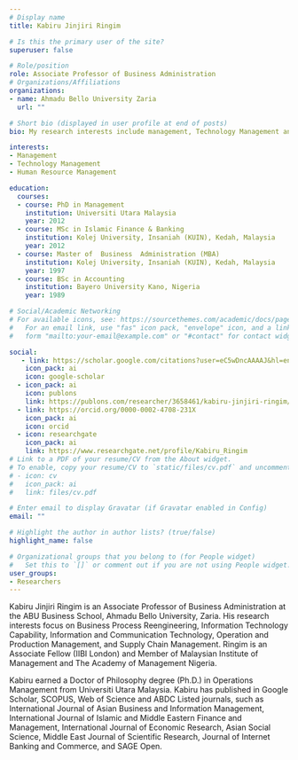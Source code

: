 ```yaml
---
# Display name
title: Kabiru Jinjiri Ringim

# Is this the primary user of the site?
superuser: false

# Role/position
role: Associate Professor of Business Administration
# Organizations/Affiliations
organizations:
- name: Ahmadu Bello University Zaria
  url: ""

# Short bio (displayed in user profile at end of posts)
bio: My research interests include management, Technology Management and Human Resource Management.

interests:
- Management
- Technology Management
- Human Resource Management

education:
  courses:
  - course: PhD in Management
    institution: Universiti Utara Malaysia
    year: 2012
  - course: MSc in Islamic Finance & Banking 
    institution: Kolej University, Insaniah (KUIN), Kedah, Malaysia 
    year: 2012
  - course: Master of  Business  Administration (MBA) 
    institution: Kolej University, Insaniah (KUIN), Kedah, Malaysia 
    year: 1997
  - course: BSc in Accounting
    institution: Bayero University Kano, Nigeria
    year: 1989

# Social/Academic Networking
# For available icons, see: https://sourcethemes.com/academic/docs/page-builder/#icons
#   For an email link, use "fas" icon pack, "envelope" icon, and a link in the
#   form "mailto:your-email@example.com" or "#contact" for contact widget.

social:
   - link: https://scholar.google.com/citations?user=eC5wDncAAAAJ&hl=en
    icon_pack: ai
    icon: google-scholar
  - icon_pack: ai
    icon: publons
    link: https://publons.com/researcher/3658461/kabiru-jinjiri-ringim/
  - link: https://orcid.org/0000-0002-4708-231X
    icon_pack: ai
    icon: orcid
  - icon: researchgate
    icon_pack: ai
    link: https://www.researchgate.net/profile/Kabiru_Ringim
# Link to a PDF of your resume/CV from the About widget.
# To enable, copy your resume/CV to `static/files/cv.pdf` and uncomment the lines below.
# - icon: cv
#   icon_pack: ai
#   link: files/cv.pdf

# Enter email to display Gravatar (if Gravatar enabled in Config)
email: ""

# Highlight the author in author lists? (true/false)
highlight_name: false

# Organizational groups that you belong to (for People widget)
#   Set this to `[]` or comment out if you are not using People widget.
user_groups:
- Researchers
---
```

<div class=text-justify> 

Kabiru Jinjiri Ringim is an Associate Professor of Business Administration at the ABU Business School, Ahmadu Bello University, Zaria. His research interests focus on Business Process Reengineering, Information Technology Capability, Information and Communication Technology, Operation and Production Management, and Supply Chain Management. Ringim is an Associate Fellow (IIBI London) and Member of Malaysian Institute of Management and The Academy of Management Nigeria. 

</div>


<div class=text-justify>  

Kabiru earned a Doctor of Philosophy degree (Ph.D.) in Operations Management from Universiti Utara Malaysia. Kabiru has published in Google Scholar, SCOPUS, Web of Science and ABDC Listed journals, such as International Journal of Asian Business and Information Management, International Journal of Islamic and Middle Eastern Finance and Management, International Journal of Economic Research, Asian Social Science, Middle East Journal of Scientific Research, Journal of Internet Banking and Commerce, and SAGE Open.

</div>
